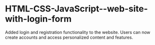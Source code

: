 # HTML-CSS-JavaScript--web-site-with-login-form
Added login and registration functionality to the website. Users can now create accounts and access personalized content and features.
